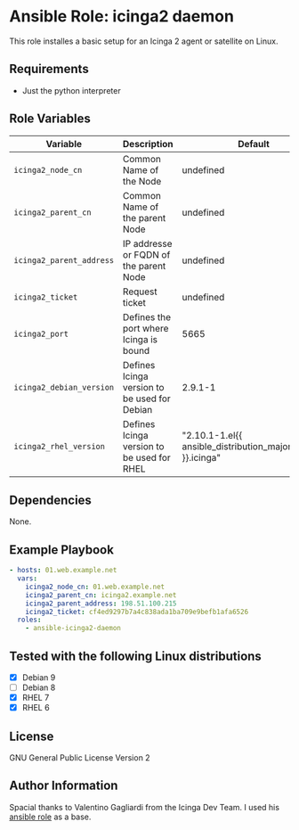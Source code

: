 Ansible Role: icinga2 daemon
=========

This role installes a basic setup for an Icinga 2 agent or satellite on Linux.

Requirements
------------

- Just the python interpreter

Role Variables
--------------

| Variable | Description | Default |
|--- | --- | --- |
| `icinga2_node_cn` | Common Name of the Node | undefined |
| `icinga2_parent_cn` | Common Name of the parent Node | undefined |
| `icinga2_parent_address` | IP addresse or FQDN of the parent Node | undefined |
| `icinga2_ticket` | Request ticket | undefined |
| `icinga2_port` | Defines the port where Icinga is bound | 5665 |
| `icinga2_debian_version` | Defines Icinga version to be used for Debian | 2.9.1-1 |
| `icinga2_rhel_version` | Defines Icinga version to be used for RHEL | "2.10.1-1.el{{ ansible_distribution_major_version }}.icinga" |

Dependencies
------------

None.

Example Playbook
----------------

```yaml
- hosts: 01.web.example.net
  vars:
    icinga2_node_cn: 01.web.example.net
    icinga2_parent_cn: icinga2.example.net
    icinga2_parent_address: 198.51.100.215
    icinga2_ticket: cf4ed9297b7a4c838ada1ba709e9befb1afa6526
  roles:
    - ansible-icinga2-daemon
```
Tested with the following Linux distributions
-------

- [X] Debian 9
- [ ] Debian 8
- [X] RHEL 7
- [X] RHEL 6

License
-------

GNU General Public License Version 2

Author Information
------------------

Spacial thanks to Valentino Gagliardi from the Icinga Dev Team. I used his [ansible role](https://github.com/Icinga/ansible-playbooks/tree/master/icinga2-ansible-no-ui) as a base.
